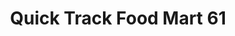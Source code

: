 ---
title: "Quick Track Food Mart 61"
url: /mcgregor/quick-track-food-mart-61/
shop: Lebensmittel
---
